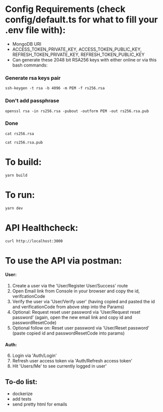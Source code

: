 # Config Requirements (check config/default.ts for what to fill your .env file with): 
- MongoDB URI
- ACCESS_TOKEN_PRIVATE_KEY, ACCESS_TOKEN_PUBLIC_KEY, REFRESH_TOKEN_PRIVATE_KEY, REFRESH_TOKEN_PUBLIC_KEY
- Can generate these 2048 bit RSA256 keys with either online or via this bash commands:

### Generate rsa keys pair
```
ssh-keygen -t rsa -b 4096 -m PEM -f rs256.rsa
```
### Don't add passphrase
```
openssl rsa -in rs256.rsa -pubout -outform PEM -out rs256.rsa.pub
```
### Done
```
cat rs256.rsa
```
```
cat rs256.rsa.pub
```


# To build:
```
yarn build
```

# To run:
```
yarn dev
```

# API Healthcheck:
```
curl http://localhost:3000
```

# To use the API via postman:
#### User:
1. Create a user via the 'User/Register User/Success'  route
2. Open Email link from Console in your browser and copy the id, verifcationCode
3. Verify the user via 'User/Verify user' (having copied and pasted the id and verificationCode from above step into the Params)
4. Optional: Request reset user password via 'User/Request reset password' (again, open the new email link and copy id and passwordResetCode)
5. Optional follow on: Reset user password via 'User/Reset password' (paste copied id and passwordResetCode into params)

#### Auth:
6. Login via 'Auth/Login'
7. Refresh user access token via 'Auth/Refresh access token'
6. Hit 'Users/Me' to see currently logged in user'

## To-do list:
- dockerize
- add tests
- send pretty html for emails
